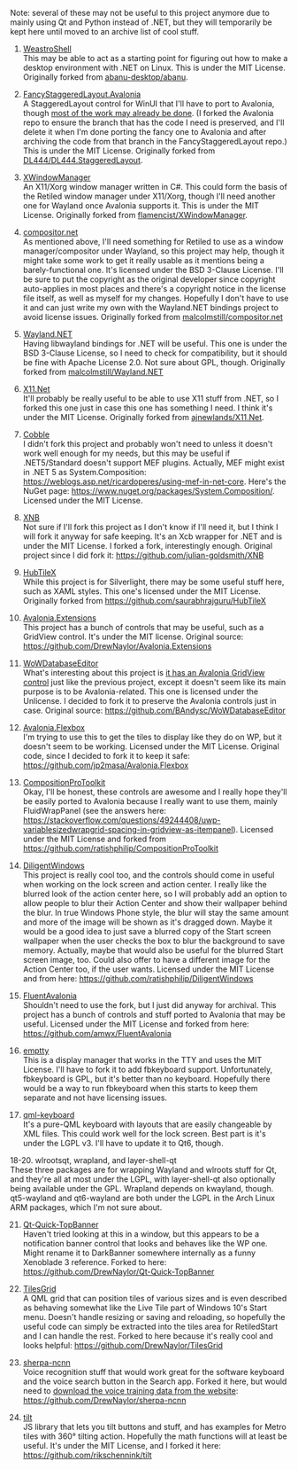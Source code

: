 Note: several of these may not be useful to this project anymore due to mainly using Qt and Python instead of .NET, but they will temporarily be kept here until moved to an archive list of cool stuff.

1. [WeastroShell](https://github.com/DrewNaylor/weastroshell)
<br>This may be able to act as a starting point for figuring out how to make a desktop environment with .NET on Linux. This is under the MIT License. Originally forked from [abanu-desktop/abanu](https://github.com/abanu-desktop/abanu).

2. [FancyStaggeredLayout.Avalonia](https://github.com/DrewNaylor/FancyStaggeredLayout.Avalonia)
<br>A StaggeredLayout control for WinUI that I'll have to port to Avalonia, though [most of the work may already be done](https://github.com/DrewNaylor/Avalonia/tree/feature/staggeredlayout). (I forked the Avalonia repo to ensure the branch that has the code I need is preserved, and I'll delete it when I'm done porting the fancy one to Avalonia and after archiving the code from that branch in the FancyStaggeredLayout repo.) This is under the MIT License. Originally forked from [DL444/DL444.StaggeredLayout](https://github.com/DL444/DL444.StaggeredLayout).

3. [XWindowManager](https://github.com/DrewNaylor/XWindowManager)
<br>An X11/Xorg window manager written in C#. This could form the basis of the Retiled window manager under X11/Xorg, though I'll need another one for Wayland once Avalonia supports it. This is under the MIT License. Originally forked from [flamencist/XWindowManager](https://github.com/flamencist/XWindowManager).

4. [compositor.net](https://github.com/DrewNaylor/compositor.net)
<br>As mentioned above, I'll need something for Retiled to use as a window manager/compositor under Wayland, so this project may help, though it might take some work to get it really usable as it mentions being a barely-functional one. It's licensed under the BSD 3-Clause License. I'll be sure to put the copyright as the original developer since copyright auto-applies in most places and there's a copyright notice in the license file itself, as well as myself for my changes. Hopefully I don't have to use it and can just write my own with the Wayland.NET bindings project to avoid license issues. Originally forked from [malcolmstill/compositor.net](https://github.com/malcolmstill/compositor.net)

5. [Wayland.NET](https://github.com/DrewNaylor/Wayland.NET)
<br>Having libwayland bindings for .NET will be useful. This one is under the BSD 3-Clause License, so I need to check for compatibility, but it should be fine with Apache License 2.0. Not sure about GPL, though. Originally forked from [malcolmstill/Wayland.NET](https://github.com/malcolmstill/Wayland.NET)

6. [X11.Net](https://github.com/DrewNaylor/X11.Net)
<br>It'll probably be really useful to be able to use X11 stuff from .NET, so I forked this one just in case this one has something I need. I think it's under the MIT License. Originally forked from [ajnewlands/X11.Net](https://github.com/ajnewlands/X11.Net).

7. [Cobble](https://github.com/Ceilidh-Team/Cobble)
<br>I didn't fork this project and probably won't need to unless it doesn't work well enough for my needs, but this may be useful if .NET5/Standard doesn't support MEF plugins. Actually, MEF might exist in .NET 5 as System.Composition: https://weblogs.asp.net/ricardoperes/using-mef-in-net-core. Here's the NuGet page: https://www.nuget.org/packages/System.Composition/. Licensed under the MIT License.

8. [XNB](https://github.com/DrewNaylor/XNB)
<br>Not sure if I'll fork this project as I don't know if I'll need it, but I think I will fork it anyway for safe keeping. It's an Xcb wrapper for .NET and is under the MIT License. I forked a fork, interestingly enough. Original project since I did fork it: https://github.com/julian-goldsmith/XNB

9. [HubTileX](https://github.com/DrewNaylor/HubTileX)
<br>While this project is for Silverlight, there may be some useful stuff here, such as XAML styles. This one's licensed under the MIT License. Originally forked from https://github.com/saurabhrajguru/HubTileX

10. [Avalonia.Extensions](https://github.com/DrewNaylor/Avalonia.Extensions)
<br>This project has a bunch of controls that may be useful, such as a GridView control. It's under the MIT license. Original source: https://github.com/DrewNaylor/Avalonia.Extensions

11. [WoWDatabaseEditor](https://github.com/DrewNaylor/WoWDatabaseEditor)
<br>What's interesting about this project is [it has an Avalonia GridView control](https://github.com/BAndysc/WoWDatabaseEditor/blob/master/AvaloniaStyles/Controls/GridView.cs) just like the previous project, except it doesn't seem like its main purpose is to be Avalonia-related. This one is licensed under the Unlicense. I decided to fork it to preserve the Avalonia controls just in case. Original source: https://github.com/BAndysc/WoWDatabaseEditor

12. [Avalonia.Flexbox](https://github.com/DrewNaylor/Avalonia.Flexbox)
<br>I'm trying to use this to get the tiles to display like they do on WP, but it doesn't seem to be working. Licensed under the MIT License. Original code, since I decided to fork it to keep it safe: https://github.com/jp2masa/Avalonia.Flexbox

13. [CompositionProToolkit](https://github.com/DrewNaylor/CompositionProToolkit)
<br>Okay, I'll be honest, these controls are awesome and I really hope they'll be easily ported to Avalonia because I really want to use them, mainly FluidWrapPanel (see the answers here: https://stackoverflow.com/questions/49244408/uwp-variablesizedwrapgrid-spacing-in-gridview-as-itempanel). Licensed under the MIT License and forked from https://github.com/ratishphilip/CompositionProToolkit

14. [DiligentWindows](https://github.com/DrewNaylor/DiligentWindows)
<br>This project is really cool too, and the controls should come in useful when working on the lock screen and action center. I really like the blurred look of the action center here, so I will probably add an option to allow people to blur their Action Center and show their wallpaper behind the blur. In true Windows Phone style, the blur will stay the same amount and more of the image will be shown as it's dragged down. Maybe it would be a good idea to just save a blurred copy of the Start screen wallpaper when the user checks the box to blur the background to save memory. Actually, maybe that would also be useful for the blurred Start screen image, too. Could also offer to have a different image for the Action Center too, if the user wants. Licensed under the MIT License and from here: https://github.com/ratishphilip/DiligentWindows

15. [FluentAvalonia](https://github.com/DrewNaylor/FluentAvalonia)
<br>Shouldn't need to use the fork, but I just did anyway for archival. This project has a bunch of controls and stuff ported to Avalonia that may be useful. Licensed under the MIT License and forked from here: https://github.com/amwx/FluentAvalonia

16. [emptty](https://github.com/tvrzna/emptty)
<br>This is a display manager that works in the TTY and uses the MIT License. I'll have to fork it to add fbkeyboard support. Unfortunately, fbkeyboard is GPL, but it's better than no keyboard. Hopefully there would be a way to run fbkeyboard when this starts to keep them separate and not have licensing issues.

17. [qml-keyboard](https://github.com/MishkaRogachev/qml-keyboard)
<br>It's a pure-QML keyboard with layouts that are easily changeable by XML files. This could work well for the lock screen. Best part is it's under the LGPL v3. I'll have to update it to Qt6, though.

18-20. wlrootsqt, wrapland, and layer-shell-qt
<br>These three packages are for wrapping Wayland and wlroots stuff for Qt, and they're all at most under the LGPL, with layer-shell-qt also optionally being available under the GPL. Wrapland depends on kwayland, though. qt5-wayland and qt6-wayland are both under the LGPL in the Arch Linux ARM packages, which I'm not sure about.

21. [Qt-Quick-TopBanner](https://github.com/jiangcaiyang/Qt-Quick-TopBanner)
<br>Haven't tried looking at this in a window, but this appears to be a notification banner control that looks and behaves like the WP one. Might rename it to DarkBanner somewhere internally as a funny Xenoblade 3 reference. Forked to here: https://github.com/DrewNaylor/Qt-Quick-TopBanner

22. [TilesGrid](https://github.com/Tereius/TilesGrid)
<br>A QML grid that can position tiles of various sizes and is even described as behaving somewhat like the Live Tile part of Windows 10's Start menu. Doesn't handle resizing or saving and reloading, so hopefully the useful code can simply be extracted into the tiles area for RetiledStart and I can handle the rest. Forked to here because it's really cool and looks helpful: https://github.com/DrewNaylor/TilesGrid

23. [sherpa-ncnn](https://github.com/k2-fsa/sherpa-ncnn)
<br>Voice recognition stuff that would work great for the software keyboard and the voice search button in the Search app. Forked it here, but would need to [download the voice training data from the website](https://k2-fsa.github.io/sherpa/ncnn/pretrained_models/conv-emformer-transducer-models.html): https://github.com/DrewNaylor/sherpa-ncnn

24. [tilt](https://github.com/rikschennink/tilt)
<br>JS library that lets you tilt buttons and stuff, and has examples for Metro tiles with 360° tilting action. Hopefully the math functions will at least be useful. It's under the MIT License, and I forked it here: https://github.com/rikschennink/tilt
